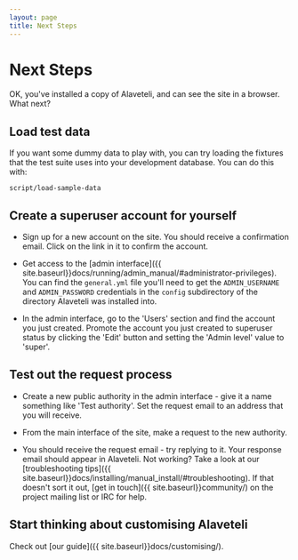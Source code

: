 ```yaml
---
layout: page
title: Next Steps
---
```

# Next Steps

<p class="lead">
    OK, you've installed a copy of Alaveteli, and can see the site in a browser. What next?
</p>

## Load test data

If you want some dummy data to play with, you can try loading the fixtures that
the test suite uses into your development database. You can do this with:

    script/load-sample-data

## Create a superuser account for yourself

* Sign up for a new account on the site. You should receive a confirmation email. Click on the link in it to confirm the account.

* Get access to the [admin interface]({{ site.baseurl}}docs/running/admin_manual/#administrator-privileges). You can find the
`general.yml` file you'll need to get the `ADMIN_USERNAME` and
`ADMIN_PASSWORD` credentials in the `config` subdirectory of the
directory Alaveteli was installed into.

* In the admin interface, go to the 'Users' section and find the account you just created. Promote the account you just created to superuser status by clicking the 'Edit' button and setting the 'Admin level' value to 'super'.

## Test out the request process

* Create a new public authority in the admin interface - give it a name something like 'Test authority'. Set the request email to an address that you will receive.

* From the main interface of the site, make a request to the new authority.

* You should receive the request email - try replying to it. Your response email should appear in Alaveteli. Not working? Take a look at our [troubleshooting tips]({{ site.baseurl}}docs/installing/manual_install/#troubleshooting). If that doesn't sort it out, [get in touch]({{ site.baseurl}}community/) on the project mailing list or IRC
for help.

## Start thinking about customising Alaveteli

Check out [our guide]({{ site.baseurl}}docs/customising/).

